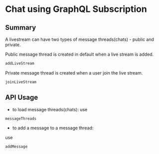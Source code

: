 # Chat using GraphQL Subscription

## Summary

A livestream can have two types of message threads(chats) - public and private.

Public message thread is created in default when a live stream is added.

```js
addLiveStream
```

Private message thread is created when a user join the live stream.

```js
joinLiveStream
```

## API Usage

- to load message threads(chats):
use 
```js
messageThreads
```
- to add a message to a message thread:

use 
```js
addMessage
```
